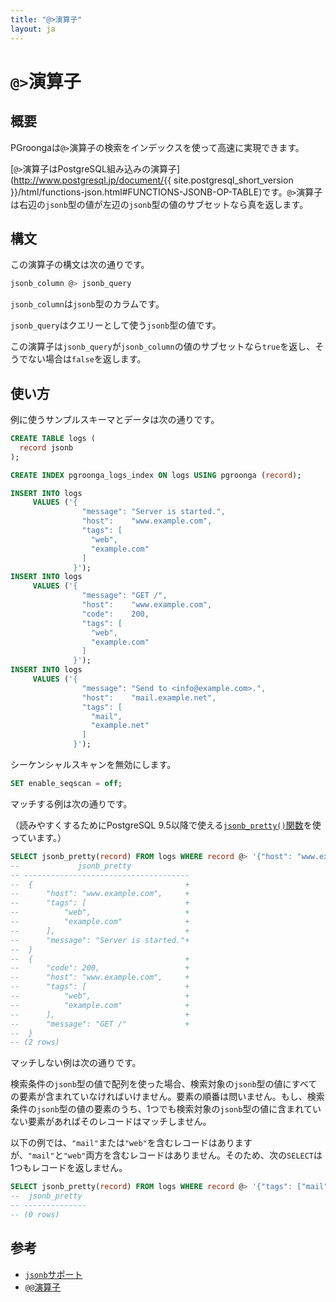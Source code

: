```yaml
---
title: "@>演算子"
layout: ja
---
```


# `@>`演算子

## 概要

PGroongaは`@>`演算子の検索をインデックスを使って高速に実現できます。

[`@>`演算子はPostgreSQL組み込みの演算子](http://www.postgresql.jp/document/{{ site.postgresql_short_version }}/html/functions-json.html#FUNCTIONS-JSONB-OP-TABLE)です。`@>`演算子は右辺の`jsonb`型の値が左辺の`jsonb`型の値のサブセットなら真を返します。

## 構文

この演算子の構文は次の通りです。

```sql
jsonb_column @> jsonb_query
```

`jsonb_column`は`jsonb`型のカラムです。

`jsonb_query`はクエリーとして使う`jsonb`型の値です。

この演算子は`jsonb_query`が`jsonb_column`の値のサブセットなら`true`を返し、そうでない場合は`false`を返します。

## 使い方

例に使うサンプルスキーマとデータは次の通りです。

```sql
CREATE TABLE logs (
  record jsonb
);

CREATE INDEX pgroonga_logs_index ON logs USING pgroonga (record);

INSERT INTO logs
     VALUES ('{
                "message": "Server is started.",
                "host":    "www.example.com",
                "tags": [
                  "web",
                  "example.com"
                ]
              }');
INSERT INTO logs
     VALUES ('{
                "message": "GET /",
                "host":    "www.example.com",
                "code":    200,
                "tags": [
                  "web",
                  "example.com"
                ]
              }');
INSERT INTO logs
     VALUES ('{
                "message": "Send to <info@example.com>.",
                "host":    "mail.example.net",
                "tags": [
                  "mail",
                  "example.net"
                ]
              }');
```

シーケンシャルスキャンを無効にします。

```sql
SET enable_seqscan = off;
```

マッチする例は次の通りです。

（読みやすくするためにPostgreSQL 9.5以降で使える[`jsonb_pretty()`関数](http://www.postgresql.jp/document/current/html/functions-json.html#FUNCTIONS-JSON-PROCESSING-TABLE)を使っています。）

```sql
SELECT jsonb_pretty(record) FROM logs WHERE record @> '{"host": "www.example.com"}'::jsonb;
--             jsonb_pretty             
-- -------------------------------------
--  {                                  +
--      "host": "www.example.com",     +
--      "tags": [                      +
--          "web",                     +
--          "example.com"              +
--      ],                             +
--      "message": "Server is started."+
--  }
--  {                                  +
--      "code": 200,                   +
--      "host": "www.example.com",     +
--      "tags": [                      +
--          "web",                     +
--          "example.com"              +
--      ],                             +
--      "message": "GET /"             +
--  }
-- (2 rows)
```

マッチしない例は次の通りです。

検索条件の`jsonb`型の値で配列を使った場合、検索対象の`jsonb`型の値にすべての要素が含まれていなければいけません。要素の順番は問いません。もし、検索条件の`jsonb`型の値の要素のうち、1つでも検索対象の`jsonb`型の値に含まれていない要素があればそのレコードはマッチしません。

以下の例では、`"mail"`または`"web"`を含むレコードはありますが、`"mail"`と`"web"`両方を含むレコードはありません。そのため、次の`SELECT`は1つもレコードを返しません。

```sql
SELECT jsonb_pretty(record) FROM logs WHERE record @> '{"tags": ["mail", "web"]}'::jsonb;
--  jsonb_pretty 
-- --------------
-- (0 rows)
```

## 参考

  * [`jsonb`サポート](../jsonb.html)
  * [`@@`演算子](jsonb-query.html)
